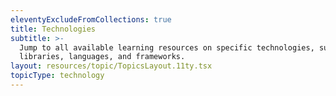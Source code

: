 ```yaml
---
eleventyExcludeFromCollections: true
title: Technologies
subtitle: >-
  Jump to all available learning resources on specific technologies, such as
  libraries, languages, and frameworks.
layout: resources/topic/TopicsLayout.11ty.tsx
topicType: technology
---
```

